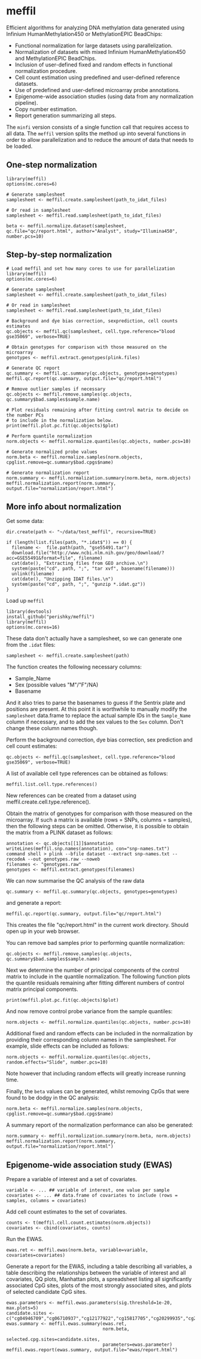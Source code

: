 # meffil
Efficient algorithms for analyzing DNA methylation data
generated using Infinium HumanMethylation450 or MethylationEPIC BeadChips:

* Functional normalization for large datasets using parallelization.
* Normalization of datasets with mixed Infinium HumanMethylation450 and MethylationEPIC BeadChips.
* Inclusion of user-defined fixed and random effects in functional normalization procedure.
* Cell count estimation using predefined and user-defined reference datasets.
* Use of predefined and user-defined microarray probe annotations.
* Epigenome-wide association studies (using data from any normalization pipeline).
* Copy number estimation.
* Report generation summarizing all steps.

The `minfi` version consists of a single function call that requires
access to all data. The `meffil` version splits the method up into
several functions in order to allow parallelization and to reduce the
amount of data that needs to be loaded.

## One-step normalization

	library(meffil)
	options(mc.cores=6)

	# Generate samplesheet
	samplesheet <- meffil.create.samplesheet(path_to_idat_files)

	# Or read in samplesheet
	samplesheet <- meffil.read.samplesheet(path_to_idat_files)

    beta <- meffil.normalize.dataset(samplesheet, qc.file="qc/report.html", author="Analyst", study="Illumina450", number.pcs=10)

## Step-by-step normalization

	# Load meffil and set how many cores to use for parallelization
	library(meffil)
	options(mc.cores=6)

	# Generate samplesheet
	samplesheet <- meffil.create.samplesheet(path_to_idat_files)

	# Or read in samplesheet
	samplesheet <- meffil.read.samplesheet(path_to_idat_files)

	# Background and dye bias correction, sexprediction, cell counts estimates
	qc.objects <- meffil.qc(samplesheet, cell.type.reference="blood gse35069", verbose=TRUE)

    # Obtain genotypes for comparison with those measured on the microarray
	genotypes <- meffil.extract.genotypes(plink.files)

	# Generate QC report
	qc.summary <- meffil.qc.summary(qc.objects, genotypes=genotypes)
	meffil.qc.report(qc.summary, output.file="qc/report.html")

	# Remove outlier samples if necessary
	qc.objects <- meffil.remove.samples(qc.objects, qc.summary$bad.samples$sample.name)

    # Plot residuals remaining after fitting control matrix to decide on the number PCs
	# to include in the normalization below.
	print(meffil.plot.pc.fit(qc.objects)$plot)

	# Perform quantile normalization
	norm.objects <- meffil.normalize.quantiles(qc.objects, number.pcs=10)

	# Generate normalized probe values
	norm.beta <- meffil.normalize.samples(norm.objects, cpglist.remove=qc.summary$bad.cpgs$name)

	# Generate normalization report
	norm.summary <- meffil.normalization.summary(norm.beta, norm.objects)
	meffil.normalization.report(norm.summary, output.file="normalization/report.html")

## More info about normalization

Get some data:

	dir.create(path <- "~/data/test_meffil", recursive=TRUE)

	if (length(list.files(path, "*.idat$")) == 0) {
	  filename <-  file.path(path, "gse55491.tar")
	  download.file("http://www.ncbi.nlm.nih.gov/geo/download/?acc=GSE55491&format=file", filename)
	  cat(date(), "Extracting files from GEO archive.\n")
	  system(paste("cd", path, ";", "tar xvf", basename(filename)))
	  unlink(filename)
	  cat(date(), "Unzipping IDAT files.\n")
	  system(paste("cd", path, ";", "gunzip *.idat.gz"))
	}

Load up `meffil`

	library(devtools)
	install_github("perishky/meffil")
	library(meffil)
	options(mc.cores=16)

These data don't actually have a samplesheet, so we can generate one from the `.idat` files:

	samplesheet <- meffil.create.samplesheet(path)

The function creates the following necessary columns:

- Sample_Name
- Sex (possible values "M"/"F"/NA)
- Basename

And it also tries to parse the basenames to guess if the Sentrix plate
and positions are present. At this point it is worthwhile to manually
modify the `samplesheet` data.frame to replace the actual sample IDs
in the `Sample_Name` column if necessary, and to add the sex values to
the `Sex` column. Don't change these column names though.

Perform the background correction, dye bias correction, sex prediction and cell count estimates:

	qc.objects <- meffil.qc(samplesheet, cell.type.reference="blood gse35069", verbose=TRUE)

A list of available cell type references can be obtained as follows:

	meffil.list.cell.type.references()

New references can be created from a dataset using meffil.create.cell.type.reference().

Obtain the matrix of genotypes for comparison with those measured on the microarray.
If such a matrix is available (rows = SNPs, columns = samples), then the following steps
can be omitted.  Otherwise, it is possible to obtain the matrix from a PLINK
dataset as follows:

    annotation <- qc.objects[[1]]$annotation
    writeLines(meffil.snp.names(annotation), con="snp-names.txt")
    command shell > plink --bfile dataset --extract snp-names.txt --recodeA --out genotypes.raw --noweb
    filenames <- "genotypes.raw"
    genotypes <- meffil.extract.genotypes(filenames)

We can now summarise the QC analysis of the raw data

	qc.summary <- meffil.qc.summary(qc.objects, genotypes=genotypes)

and generate a report:
	
	meffil.qc.report(qc.summary, output.file="qc/report.html")

This creates the file "qc/report.html" in the current work directory.
Should open up in your web browser.

You can remove bad samples prior to performing quantile normalization:

	qc.objects <- meffil.remove.samples(qc.objects, qc.summary$bad.samples$sample.name)

Next we determine the number of principal components of the control matrix
to include in the quantile normalization.
The following function plots the quantile residuals remaining
after fitting different numbers of control matrix principal components.

    print(meffil.plot.pc.fit(qc.objects)$plot)

And now remove control probe variance from the sample quantiles:

	norm.objects <- meffil.normalize.quantiles(qc.objects, number.pcs=10)

Additional fixed and random effects can be included in the normalization
by providing their corresponding column names in the samplesheet.
For example, slide effects can be included as follows:

    norm.objects <- meffil.normalize.quantiles(qc.objects, random.effects="Slide", number.pcs=10)

Note however that including random effects will greatly increase running time.

Finally, the `beta` values can be generated, whilst removing CpGs
that were found to be dodgy in the QC analysis:

	norm.beta <- meffil.normalize.samples(norm.objects, cpglist.remove=qc.summary$bad.cpgs$name)

A summary report of the normalization performance can also be generated:

	norm.summary <- meffil.normalization.summary(norm.beta, norm.objects)
	meffil.normalization.report(norm.summary, output.file="normalization/report.html")

## Epigenome-wide association study (EWAS)

Prepare a variable of interest and a set of covariates.

    variable <- ... ## variable of interest, one value per sample
    covariates <- ... ## data.frame of covariates to include (rows = samples, columns = covariates)

Add cell count estimates to the set  of covariates.

    counts <- t(meffil.cell.count.estimates(norm.objects))
	covariates <- cbind(covariates, counts)

Run the EWAS.

    ewas.ret <- meffil.ewas(norm.beta, variable=variable, covariates=covariates)

Generate a report for the EWAS, including a table describing
all variables, a table describing the relationships between the variable of interest
and all covariates, QQ plots, Manhattan plots, a spreadsheet listing all significantly associated CpG sites,
plots of the most strongly associated sites,
and plots of selected candidate CpG sites.

    ewas.parameters <- meffil.ewas.parameters(sig.threshold=1e-20, max.plots=5)
    candidate.sites <- c("cg04946709","cg06710937","cg12177922","cg15817705","cg20299935","cg21784396")
    ewas.summary <- meffil.ewas.summary(ewas.ret,
                                        norm.beta,
                                        selected.cpg.sites=candidate.sites,
                                        parameters=ewas.parameter)								
    meffil.ewas.report(ewas.summary, output.file="ewas/report.html")




